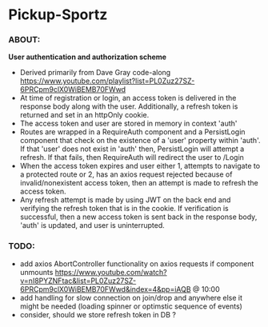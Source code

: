 # Pickup-Sportz

### ABOUT:
**User authentication and authorization scheme**
* Derived primarily from Dave Gray code-along https://www.youtube.com/playlist?list=PL0Zuz27SZ-6PRCpm9clX0WiBEMB70FWwd
* At time of registration or login, an access token is delivered in the response body along with the user. Additionally, a refresh token is returned and set in an httpOnly cookie.
* The access token and user are stored in memory in context 'auth'
* Routes are wrapped in a RequireAuth component and a PersistLogin component that check on the existence of a 'user' property within 'auth'. If that 'user' does not exist in 'auth' then, PersistLogin will attempt a refresh. If that fails, then RequireAuth will redirect the user to /Login
* When the access token expires and user either 1, attempts to navigate to a protected route or 2, has an axios request rejected because of invalid/nonexistent access token, then an attempt is made to refresh the access token.
* Any refresh attempt is made by using JWT on the back end and verifying the refresh token that is in the cookie. If verification is successful, then a new access token is sent back in the response body, 'auth' is updated, and user is uninterrupted.

### TODO:
- add axios AbortController functionality on axios requests if component unmounts https://www.youtube.com/watch?v=nI8PYZNFtac&list=PL0Zuz27SZ-6PRCpm9clX0WiBEMB70FWwd&index=4&pp=iAQB @ 10:00
- add handling for slow connection on join/drop and anywhere else it might be needed (loading spinner or optimstic sequence of events)
- consider, should we store refresh token in DB ?
